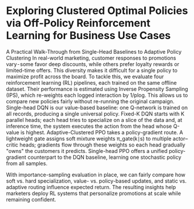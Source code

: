 # Exploring Clustered Optimal Policies via Off-Policy Reinforcement Learning for Business Use Cases
A Practical Walk-Through from Single-Head Baselines to Adaptive Policy Clustering
In real-world marketing, customer responses to promotions vary - some favor deep discounts, while others prefer loyalty rewards or limited-time offers. This diversity makes it difficult for a single policy to maximize profit across the board. To tackle this, we evaluate four reinforcement learning (RL) pipelines, each trained on the same offline dataset. Their performance is estimated using Inverse Propensity Sampling (IPS), which re-weights each logged interaction by 1/plog​. This allows us to compare new policies fairly without re-running the original campaign.
Single-head DQN is our value-based baseline: one Q-network is trained on all records, producing a single universal policy.
Fixed-K DQN starts with K parallel heads; each head tries to specialize on a slice of the data and, at inference time, the system executes the action from the head whose Q-value is highest.
Adaptive-Clustered PPO takes a policy-gradient route. A lightweight gate assigns soft mixture weights π_gate(k∣s) to multiple actor–critic heads; gradients flow through these weights so each head gradually "owns" the customers it predicts.
Single-head PPO offers a unified policy-gradient counterpart to the DQN baseline, learning one stochastic policy from all samples.

With importance-sampling evaluation in place, we can fairly compare how soft vs. hard specialization, value- vs. policy-based updates, and static vs. adaptive routing influence expected return. The resulting insights help marketers deploy RL systems that personalize promotions at scale while remaining confident.
